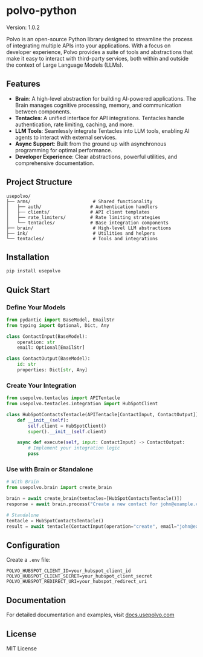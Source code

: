 # polvo-python

Version: 1.0.2

Polvo is an open-source Python library designed to streamline the process of integrating multiple APIs into your applications. With a focus on developer experience, Polvo provides a suite of tools and abstractions that make it easy to interact with third-party services, both within and outside the context of Large Language Models (LLMs).

## Features

- **Brain**: A high-level abstraction for building AI-powered applications. The Brain manages cognitive processing, memory, and communication between components.
- **Tentacles**: A unified interface for API integrations. Tentacles handle authentication, rate limiting, caching, and more.
- **LLM Tools**: Seamlessly integrate Tentacles into LLM tools, enabling AI agents to interact with external services.
- **Async Support**: Built from the ground up with asynchronous programming for optimal performance.
- **Developer Experience**: Clear abstractions, powerful utilities, and comprehensive documentation.

## Project Structure

```
usepolvo/
├── arms/                       # Shared functionality
│   ├── auth/                  # Authentication handlers
│   ├── clients/               # API client templates
│   ├── rate_limiters/         # Rate limiting strategies
│   └── tentacles/             # Base integration components
├── brain/                      # High-level LLM abstractions
├── ink/                        # Utilities and helpers
└── tentacles/                  # Tools and integrations
```

## Installation

```bash
pip install usepolvo
```

## Quick Start

### Define Your Models

```python
from pydantic import BaseModel, EmailStr
from typing import Optional, Dict, Any

class ContactInput(BaseModel):
    operation: str
    email: Optional[EmailStr]

class ContactOutput(BaseModel):
    id: str
    properties: Dict[str, Any]
```

### Create Your Integration

```python
from usepolvo.tentacles import APITentacle
from usepolvo.tentacles.integration import HubSpotClient

class HubSpotContactsTentacle(APITentacle[ContactInput, ContactOutput]):
    def __init__(self):
        self.client = HubSpotClient()
        super().__init__(self.client)

    async def execute(self, input: ContactInput) -> ContactOutput:
        # Implement your integration logic
        pass
```

### Use with Brain or Standalone

```python
# With Brain
from usepolvo.brain import create_brain

brain = await create_brain(tentacles=[HubSpotContactsTentacle()])
response = await brain.process("Create a new contact for john@example.com")

# Standalone
tentacle = HubSpotContactsTentacle()
result = await tentacle(ContactInput(operation="create", email="john@example.com"))
```

## Configuration

Create a `.env` file:

```env
POLVO_HUBSPOT_CLIENT_ID=your_hubspot_client_id
POLVO_HUBSPOT_CLIENT_SECRET=your_hubspot_client_secret
POLVO_HUBSPOT_REDIRECT_URI=your_hubspot_redirect_uri
```

## Documentation

For detailed documentation and examples, visit [docs.usepolvo.com](https://docs.usepolvo.com)

## License

MIT License

